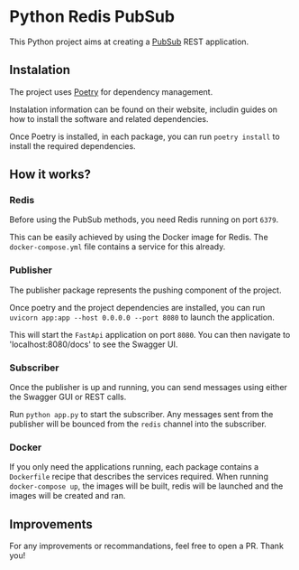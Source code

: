# Python Redis PubSub

This Python project aims at creating a [PubSub](https://cloud.google.com/pubsub/docs/overview) REST application.

## Instalation

The project uses [Poetry](https://python-poetry.org/docs/) for dependency management. 

Instalation information can be found on their website, includin guides on how to install the software and related dependencies.

Once Poetry is installed, in each package, you can run `poetry install` to install the required dependencies.

## How it works?

### Redis 

Before using the PubSub methods, you need Redis running on port `6379`. 

This can be easily achieved by using the Docker image for Redis. The `docker-compose.yml` file contains a service for this already.


### Publisher

The publisher package represents the pushing component of the project.

Once poetry and the project dependencies are installed, you can run `uvicorn app:app --host 0.0.0.0 --port 8080` to launch the application.

This will start the `FastApi` application on port `8080`. You can then navigate to 'localhost:8080/docs' to see the Swagger UI.

### Subscriber

Once the publisher is up and running, you can send messages using either the Swagger GUI or REST calls.

Run `python app.py` to start the subscriber. Any messages sent from the publisher will be bounced from the `redis` channel into the subscriber.

### Docker

If you only need the applications running, each package contains a `Dockerfile` recipe that describes the services required. When running `docker-compose up`, the images will be built, redis will be launched and the images will be created and ran.


## Improvements

For any improvements or recommandations, feel free to open a PR.
Thank you!